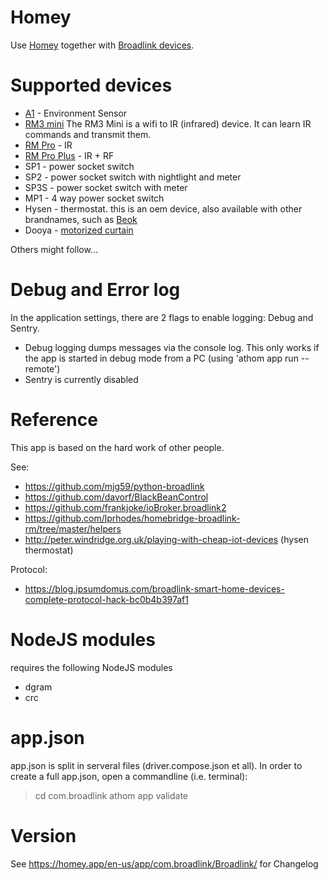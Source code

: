 # Homey

Use [Homey](https://www.athom.com/) together with [Broadlink devices](http://www.ibroadlink.com/).

# Supported devices

* [A1](http://www.ibroadlink.com/a1/) - Environment Sensor
* [RM3 mini](http://www.ibroadlink.com/rmMini3/)
  The RM3 Mini is a wifi to IR (infrared) device. It can learn IR commands and transmit them.
* [RM Pro](http://www.ibroadlink.com/rmPro)  - IR
* [RM Pro Plus](http://www.ibroadlink.com/rmPro+)   - IR + RF
* SP1  - power socket switch
* SP2  - power socket switch with nightlight and meter
* SP3S - power socket switch with meter
* MP1 - 4 way power socket switch
* Hysen - thermostat. this is an oem device, also available with other brandnames,
           such as [Beok](http://www.beok-controls.com/product.asp)
* Dooya - [motorized curtain](http://en.dooya.com/products_3.html)

Others might follow...

# Debug and Error log

In the application settings, there are 2 flags to enable logging: Debug and Sentry.
* Debug logging dumps messages via the console log. This only works if the app is
  started in debug mode from a PC (using 'athom app run --remote')
* Sentry is currently disabled

# Reference

This app is based on the hard work of other people.

See:
* <https://github.com/mjg59/python-broadlink>
* <https://github.com/davorf/BlackBeanControl>
* <https://github.com/frankjoke/ioBroker.broadlink2>
* <https://github.com/lprhodes/homebridge-broadlink-rm/tree/master/helpers>
* <http://peter.windridge.org.uk/playing-with-cheap-iot-devices>  (hysen thermostat)

Protocol:
* <https://blog.ipsumdomus.com/broadlink-smart-home-devices-complete-protocol-hack-bc0b4b397af1>

# NodeJS modules

requires the following NodeJS modules
* dgram
* crc

# app.json

app.json is split in serveral files (driver.compose.json et all).
In order to create a full app.json, open a commandline (i.e. terminal):

 > cd com.broadlink
 > athom app validate

# Version

See <https://homey.app/en-us/app/com.broadlink/Broadlink/> for Changelog

